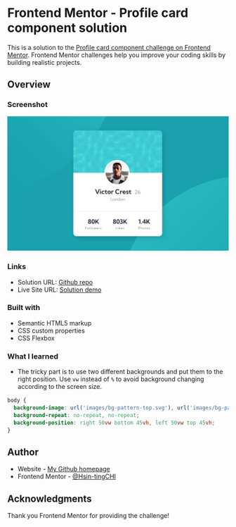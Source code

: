 # Frontend Mentor - Profile card component solution

This is a solution to the [Profile card component challenge on Frontend Mentor](https://www.frontendmentor.io/challenges/profile-card-component-cfArpWshJ). Frontend Mentor challenges help you improve your coding skills by building realistic projects. 

## Overview

### Screenshot

![](./screenshot_1.jpg)

### Links

- Solution URL: [Github repo](https://github.com/KellyCHI22/frontend-mentor-solutions/tree/main/08-profile-card-component)
- Live Site URL: [Solution demo](https://kellychi22.github.io/frontend-mentor-solutions/08-profile-card-component/)

### Built with

- Semantic HTML5 markup
- CSS custom properties
- CSS Flexbox

### What I learned

* The tricky part is to use two different backgrounds and put them to the right position. Use `vw` instead of `%` to avoid background changing according to the screen size.
```css
body {
  background-image: url('images/bg-pattern-top.svg'), url('images/bg-pattern-bottom.svg');
  background-repeat: no-repeat, no-repeat;
  background-position: right 50vw bottom 45vh, left 50vw top 45vh;
}
```

## Author

- Website - [My Github homepage](https://github.com/KellyCHI22)
- Frontend Mentor - [@Hsin-tingCHI](https://www.frontendmentor.io/profile/Hsin-tingCHI)

## Acknowledgments

Thank you Frontend Mentor for providing the challenge!
